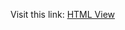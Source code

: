 Visit this link: [HTML View](https://htmlpreview.github.io/?https://raw.githubusercontent.com/convict-git/js-essentials/master/HTML/Introduction/index.html)
